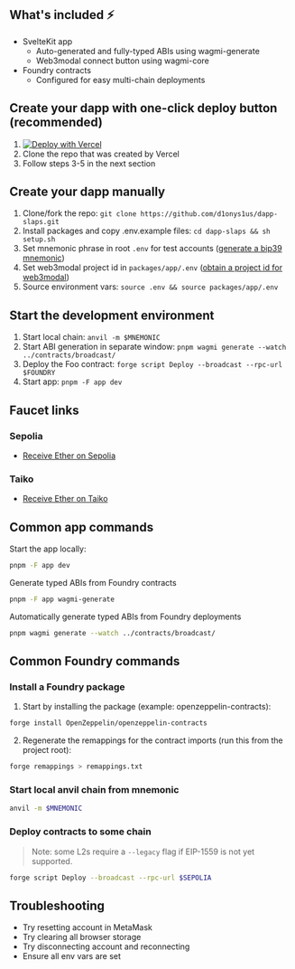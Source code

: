 ## What's included ⚡

- SvelteKit app
  - Auto-generated and fully-typed ABIs using wagmi-generate
  - Web3modal connect button using wagmi-core
- Foundry contracts
  - Configured for easy multi-chain deployments

## Create your dapp with one-click deploy button (recommended)

1. [![Deploy with Vercel](https://vercel.com/button)](https://vercel.com/new/clone?repository-url=https%3A%2F%2Fgithub.com%2Fd1onys1us%2Fdapp-slaps&env=VITE_WEB3MODAL_PROJECT_ID&root-directory=packages%2Fapp)
2. Clone the repo that was created by Vercel
3. Follow steps 3-5 in the next section

## Create your dapp manually

1. Clone/fork the repo:
   `git clone https://github.com/d1onys1us/dapp-slaps.git`
2. Install packages and copy .env.example files:
   `cd dapp-slaps && sh setup.sh`
3. Set mnemonic phrase in root `.env` for test accounts ([generate a bip39 mnemonic](https://iancoleman.io/bip39/))
4. Set web3modal project id in `packages/app/.env` ([obtain a project id for web3modal](https://cloud.walletconnect.com/sign-in))
5. Source environment vars: `source .env && source packages/app/.env`

## Start the development environment

1. Start local chain: `anvil -m $MNEMONIC`
2. Start ABI generation in separate window: `pnpm wagmi generate --watch ../contracts/broadcast/`
3. Deploy the Foo contract: `forge script Deploy --broadcast --rpc-url $FOUNDRY`
4. Start app: `pnpm -F app dev`

## Faucet links

### Sepolia

- [Receive Ether on Sepolia](https://sepolia-faucet.pk910.de/)

### Taiko

- [Receive Ether on Taiko](https://l2faucet.hackathon.taiko.xyz/)

## Common app commands

Start the app locally:

```sh
pnpm -F app dev
```

Generate typed ABIs from Foundry contracts

```sh
pnpm -F app wagmi-generate
```

Automatically generate typed ABIs from Foundry deployments

```sh
pnpm wagmi generate --watch ../contracts/broadcast/
```

## Common Foundry commands

### Install a Foundry package

1. Start by installing the package (example: openzeppelin-contracts):

```sh
forge install OpenZeppelin/openzeppelin-contracts
```

2. Regenerate the remappings for the contract imports (run this from the project root):

```sh
forge remappings > remappings.txt
```

### Start local anvil chain from mnemonic

```sh
anvil -m $MNEMONIC
```

### Deploy contracts to some chain

> Note: some L2s require a `--legacy` flag if EIP-1559 is not yet supported.

```sh
forge script Deploy --broadcast --rpc-url $SEPOLIA
```

## Troubleshooting

- Try resetting account in MetaMask
- Try clearing all browser storage
- Try disconnecting account and reconnecting
- Ensure all env vars are set
